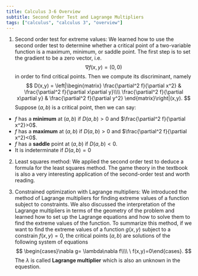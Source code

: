 ```yaml
---
title: Calculus 3-6 Overview
subtitle: Second Order Test and Lagrange Multipliers
tags: ["calculus", "calculus 3", "overview"]
---
```

1. Second order test for extreme values: We learned how to use the second order test to determine whether a critical point of a two-variable function is a maximum, minimum, or saddle point. The first step is to set the gradient to be a zero vector, i.e. $$\nabla f(x,y) = (0,0)$$ in order to find critical points. Then we compute its discriminant, namely\
$$
D(x,y) = \left|\begin{matrix}
\frac{\partial^2 f}{\partial x^2} & \frac{\partial^2 f}{\partial x\partial y}\\\\
\frac{\partial^2 f}{\partial x\partial y} & \frac{\partial^2 f}{\partial y^2}
\end{matrix}\right|(x,y).
$$
Suppose $(a,b)$ is a critical point, then we can say:
* $f$ has a **minimum** at $(a,b)$ if $D(a,b)>0$ and $\frac{\partial^2 f}{\partial x^2}>0$.
* $f$ has a **maximum** at $(a,b)$ if $D(a,b)>0$ and $\frac{\partial^2 f}{\partial x^2}<0$.
* $f$ has a **saddle** point at $(a,b)$ if $D(a,b)<0$.
* It is indeterminate if $D(a,b)=0$

2. Least squares method: We applied the second order test to deduce a formula for the least squares method. The game theory in the textbook is also a very interesting application of the second-order test and worth reading.

3. Constrained optimization with Lagrange multipliers: We introduced the method of Lagrange multipliers for finding extreme values of a function subject to constraints. We also discussed the interpretation of the Lagrange multipliers in terms of the geometry of the problem and learned how to set up the Lagrange equations and how to solve them to find the extreme values of the function. To summarize this method, if we want to find the extreme values of a function $g(x,y)$ subject to a constrain $f(x,y)=0$, the critical points $(a,b)$ are solutions of the following system of equations
$$
\begin{cases}\nabla g= \lambda\nabla f\\\\
\ f(x,y)=0\end{cases}.
$$
The $\lambda$ is called **Lagrange multiplier** which is also an unknown in the equestion. 